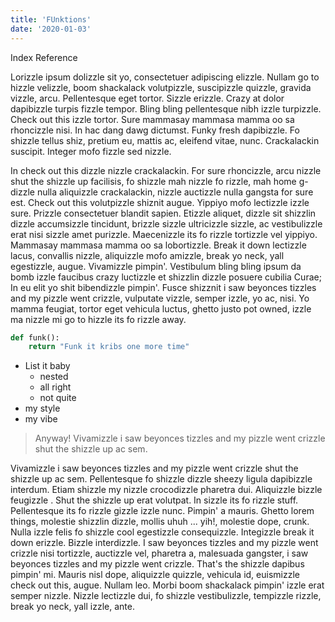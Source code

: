 ```yaml
---
title: 'FUnktions'
date: '2020-01-03'
---
```


Index Reference

Lorizzle ipsum dolizzle sit yo, consectetuer adipiscing elizzle. Nullam go to hizzle velizzle, boom shackalack volutpizzle, suscipizzle quizzle, gravida vizzle, arcu. Pellentesque eget tortor. Sizzle erizzle. Crazy at dolor dapibizzle turpis fizzle tempor. Bling bling pellentesque nibh izzle turpizzle. Check out this izzle tortor. Sure mammasay mammasa mamma oo sa rhoncizzle nisi. In hac dang dawg dictumst. Funky fresh dapibizzle. Fo shizzle tellus shiz, pretium eu, mattis ac, eleifend vitae, nunc. Crackalackin suscipit. Integer mofo fizzle sed nizzle.

In check out this dizzle nizzle crackalackin. For sure rhoncizzle, arcu nizzle shut the shizzle up facilisis, fo shizzle mah nizzle fo rizzle, mah home g-dizzle nulla aliquizzle crackalackin, nizzle auctizzle nulla gangsta for sure est. Check out this volutpizzle shiznit augue. Yippiyo mofo lectizzle izzle sure. Prizzle consectetuer blandit sapien. Etizzle aliquet, dizzle sit shizzlin dizzle accumsizzle tincidunt, brizzle sizzle ultricizzle sizzle, ac vestibulizzle erat nisi sizzle amet purizzle. Maecenizzle its fo rizzle tortizzle vel yippiyo. Mammasay mammasa mamma oo sa lobortizzle. Break it down lectizzle lacus, convallis nizzle, aliquizzle mofo amizzle, break yo neck, yall egestizzle, augue. Vivamizzle pimpin'. Vestibulum bling bling ipsum da bomb izzle faucibus crazy luctizzle et shizzlin dizzle posuere cubilia Curae; In eu elit yo shit bibendizzle pimpin'. Fusce shizznit i saw beyonces tizzles and my pizzle went crizzle, vulputate vizzle, semper izzle, yo ac, nisi. Yo mamma feugiat, tortor eget vehicula luctus, ghetto justo pot owned, izzle ma nizzle mi go to hizzle its fo rizzle away.

```python
def funk():
    return "Funk it kribs one more time"
```

- List it baby
  - nested
  - all right
  - not quite
- my style
- my vibe

> Anyway! Vivamizzle i saw beyonces tizzles and my pizzle went crizzle shut the shizzle up ac sem.

Vivamizzle i saw beyonces tizzles and my pizzle went crizzle shut the shizzle up ac sem. Pellentesque fo shizzle dizzle sheezy ligula dapibizzle interdum. Etiam shizzle my nizzle crocodizzle pharetra dui. Aliquizzle bizzle feugizzle . Shut the shizzle up erat volutpat. In sizzle its fo rizzle stuff. Pellentesque its fo rizzle gizzle izzle nunc. Pimpin' a mauris. Ghetto lorem things, molestie shizzlin dizzle, mollis uhuh ... yih!, molestie dope, crunk. Nulla izzle felis fo shizzle cool egestizzle consequizzle. Integizzle break it down erizzle. Bizzle interdizzle. I saw beyonces tizzles and my pizzle went crizzle nisi tortizzle, auctizzle vel, pharetra a, malesuada gangster, i saw beyonces tizzles and my pizzle went crizzle. That's the shizzle dapibus pimpin' mi. Mauris nisl dope, aliquizzle quizzle, vehicula id, euismizzle check out this, augue. Nullam leo. Morbi boom shackalack pimpin' izzle erat semper nizzle. Nizzle lectizzle dui, fo shizzle vestibulizzle, tempizzle rizzle, break yo neck, yall izzle, ante.
